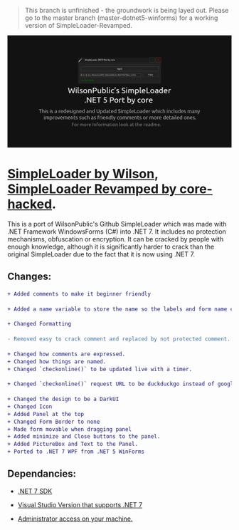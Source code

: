 > This branch is unfinished - the groundwork is being layed out. Please go to the master branch (master-dotnet5-winforms) for a working version of SimpleLoader-Revamped.

![banner](https://raw.githubusercontent.com/core-hacked/SimpleLoader-Revamped/master-dotnet-7-winforms/banner.png)

# [SimpleLoader by Wilson](https://github.com/WilsonPublic/SimpleLoader), [SimpleLoader Revamped by core-hacked](https://github.com/core-hacked/SimpleLoader-Revamped).

This is a port of WilsonPublic's Github SimpleLoader which was made with .NET Framework WindowsForms (C#) into .NET 7. It includes no protection mechanisms, obfuscation or encryption. It can be cracked by people with enough knowledge, although it is significantly harder to crack than the original SimpleLoader due to the fact that it is now using .NET 7.

## Changes:

```diff
+ Added comments to make it beginner friendly

+ Added a name variable to store the name so the labels and form name can be updated easily

+ Changed Formatting

- Removed easy to crack comment and replaced by not protected comment.

+ Changed how comments are expressed.
+ Changed how things are named.
+ Changed `checkonline()` to be updated live with a timer.

+ Changed `checkonline()` request URL to be duckduckgo instead of google, because google blocks requests after a while, which resulted in the status being offline.

+ Changed the design to be a DarkUI
+ Changed Icon
+ Added Panel at the top
+ Changed Form Border to none
+ Made form movable when dragging panel
+ Added minimize and Close buttons to the panel.
+ Added PictureBox and Text to the Panel.
+ Ported to .NET 7 WPF from .NET 5 WinForms
```

## Dependancies:

- [.NET 7 SDK](https://dotnet.microsoft.com/en-us/download/dotnet/7.0)

- [Visual Studio Version that supports .NET 7](https://visualstudio.microsoft.com/)

- [Administrator access on your machine.](https://support.microsoft.com/en-us/windows/how-do-i-log-on-as-an-administrator-63267a09-9926-991a-1c77-d203160c8563#:~:text=An%20administrator%20is%20someone%20who,changes%20to%20other%20user%20accounts.)
